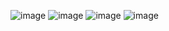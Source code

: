 ![image](https://github.com/user-attachments/assets/799dd9f9-6a51-4b37-95d6-e150ed506be0)
![image](https://github.com/user-attachments/assets/35198c79-6edb-467c-a99c-ab236a4a12c0)
![image](https://github.com/user-attachments/assets/29a1d028-8108-446b-996a-08d3439b1e3c)
![image](https://github.com/user-attachments/assets/b8614ede-350a-40fa-914f-2ea137056e6c)


